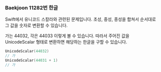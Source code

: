 ### Baekjoon 11282번 한글

Swift에서 유니코드 스칼라와 관련된 문제입니다. 초성, 중성, 종성을 합쳐서 순서대로 그 값을 숫자로 변환할 수 있습니다.

가는 44032, 각은 44033 이렇게 볼 수 있습니다. 따라서 주어진 값을 UnicodeScalar 형태로 변환하면 해당하는 한글을 구할 수 있습니다.

```swift
UnicodeScalar(44032)
// 가
UnicodeScalar(44031 + 1)
// 가
```

